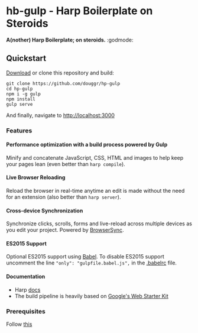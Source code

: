 # hb-gulp - Harp Boilerplate on Steroids

**A(nother) Harp Boilerplate; on steroids.** :godmode:

## Quickstart

[Download](https://github.com/douggr/hp-gulp/archive/master.zip) or clone this repository and build:

```shell
git clone https://github.com/douggr/hp-gulp
cd hp-gulp
npm i -g gulp
npm install
gulp serve
```

And finally, navigate to [http://localhost:3000](http://localhost:3000)

### Features

#### Performance optimization with a build process powered by Gulp

Minify and concatenate JavaScript, CSS, HTML and images to help keep your pages lean (even better than `harp compile`).

#### Live Browser Reloading

Reload the browser in real-time anytime an edit is made without the need for an extension (also better than `harp server`).

#### Cross-device Synchronization

Synchronize clicks, scrolls, forms and live-reload across multiple devices as you edit your project. Powered by [BrowserSync](http://browsersync.io).

#### ES2015 Support

Optional ES2015 support using [Babel](https://babeljs.io/). To disable ES2015 support uncomment the line `"only": "gulpfile.babel.js",` in the [.babelrc](.babelrc) file.

#### Documentation
  - Harp [docs](http://harpjs.com/docs/)
  - The build pipeline is heavily based on [Google's Web Starter Kit](https://github.com/google/web-starter-kit)

### Prerequisites
Follow [this](https://github.com/google/web-starter-kit/blob/master/docs/install.md#prerequisites)
